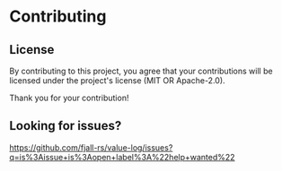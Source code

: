# Contributing

## License

By contributing to this project, you agree that your contributions will be licensed under the project's license (MIT OR Apache-2.0).

Thank you for your contribution!

## Looking for issues?

https://github.com/fjall-rs/value-log/issues?q=is%3Aissue+is%3Aopen+label%3A%22help+wanted%22
